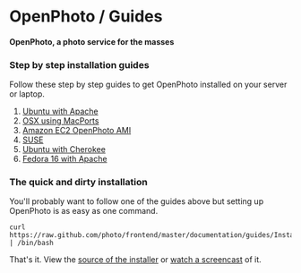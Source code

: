 OpenPhoto / Guides
=======================
#### OpenPhoto, a photo service for the masses

### Step by step installation guides

Follow these step by step guides to get OpenPhoto installed on your server or laptop.

1.  [Ubuntu with Apache][guideinstallubuntuapache]
1.  [OSX using MacPorts][guideinstallosxmacports]
1.  [Amazon EC2 OpenPhoto AMI][guideinstallamazonec2]
1.  [SUSE][guideinstallsuse]
1.  [Ubuntu with Cherokee][guideinstallubuntucherokee]
1.  [Fedora 16 with Apache][guideinstallfedora16apache]

### The quick and dirty installation

You'll probably want to follow one of the guides above but setting up OpenPhoto is as easy as one command.

    curl https://raw.github.com/photo/frontend/master/documentation/guides/InstallationUbuntuApache.sh | /bin/bash

That's it. View the [source of the installer][guideinstallcli] or [watch a screencast][screencast] of it.

[guideinstallubuntuapache]: InstallationUbuntuApache.markdown
[guideinstallosxmacports]: InstallationOSXMacports.markdown
[guideinstallsuse]: InstallationSUSE.markdown
[guideinstallubuntucherokee]: InstallationUbuntuCherokee.markdown
[guideinstallamazonec2]: InstallationUsingOpenPhotoEC2-AMI.markdown
[guideinstallcli]: InstallationUbuntuApache.sh
[screencast]: http://youtu.be/2QXtHPkO8eQ
[guideinstallfedora16apache]: InstallationFedora16Apache.markdown